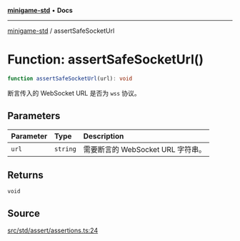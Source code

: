 [**minigame-std**](../README.md) • **Docs**

***

[minigame-std](../README.md) / assertSafeSocketUrl

# Function: assertSafeSocketUrl()

```ts
function assertSafeSocketUrl(url): void
```

断言传入的 WebSocket URL 是否为 `wss` 协议。

## Parameters

| Parameter | Type | Description |
| :------ | :------ | :------ |
| `url` | `string` | 需要断言的 WebSocket URL 字符串。 |

## Returns

`void`

## Source

[src/std/assert/assertions.ts:24](https://github.com/JiangJie/minigame-std/blob/1bf3ee8cf3321353e47e032c8721e63dd3e21497/src/std/assert/assertions.ts#L24)
